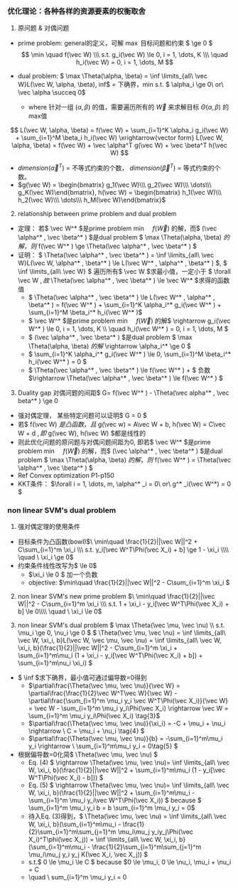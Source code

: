 ### 优化理论：各种各样的资源要素的权衡取舍
1. 原问题 & 对偶问题

- prime problem: general的定义，可解 $\max$ 目标问题和约束 $ \ge 0 $
$$ \min \quad f(\vec W) \\\ s.t. g_i(\vec W) \le 0, i = 1, \dots, K  \\\ \quad h_i(\vec W) = 0, i = 1, \dots, M $$


- dual problem: 
$ \max \Theta(\alpha, \beta) = \inf \limits_{all\ \vec W}L(\vec W, \alpha, \beta), inf$ = 下确界，min
s.t. $ \alpha_i \ge 0\ or\ \vec \alpha \succeq 0$
  - where 针对一组 $(\alpha, \beta)$ 的值，需要遍历所有的 $\vec W$ 来求解目标 $\Theta(\alpha, \beta)$ 的max值

$$ L(\vec W, \alpha, \beta) = f(\vec W) + \sum_{i=1}^K \alpha_i g_i(\vec W) + \sum_{i=1}^M \beta_i h_i(\vec W) \xrightarrow{vector form} L(\vec W, \alpha, \beta) = f(\vec W) + \vec \alpha^T g(\vec W) + \vec \beta^T h(\vec W) $$
  - $dimension(\vec \alpha^T)$ = 不等式约束的个数， $dimension(\vec \beta^T)$ = 等式约束的个数。
  - $g(\vec W) = \begin{bmatrix} g_1(\vec W)\\\ g_2(\vec W)\\\ \dots\\\ g_K(\vec W)\end{bmatrix}, h(\vec W) = \begin{bmatrix} h_1(\vec W)\\\ h_2(\vec W)\\\ \dots\\\ h_M(\vec W)\end{bmatrix}$

2. relationship between prime problem and dual problem
- 定理： 若$ \vec W^* $是prime problem $\min \quad f(\vec W)$ 的解，而$ (\vec \alpha^* , \vec \beta^* ) $是dual problem $ \max \Theta(\alpha, \beta) $的解，则$ f(\vec W^* ) \ge \Theta(\vec \alpha^* , \vec \beta^* ) $
- 证明： $ \Theta(\vec \alpha^* , \vec \beta^* ) = \inf \limits_{all\ \vec W}L(\vec W, \alpha^* , \beta^* ) \le L(\vec W^* , \alpha^* , \beta^* ) $, $ \inf \limits_{all\ \vec W} $ 遍历所有$ \vec W $求最小值，一定小于 $ \forall \vec W $,故$ \Theta(\vec \alpha^* , \vec \beta^* ) \le \vec W^* $求得的函数值 
  -  $ \Theta(\vec \alpha^* , \vec \beta^* ) \le L(\vec W^* , \alpha^* , \beta^* ) =  f(\vec W^* ) + \sum_{i=1}^K \alpha_i^* g_i(\vec W^* ) + \sum_{i=1}^M \beta_i^* h_i(\vec W^* )$
  - $ \vec W^* $是prime problem $\min \quad f(\vec W)$ 的解$ \rightarrow g_i(\vec W^* ) \le 0, i = 1, \dots, K  \\\ \quad h_i(\vec W^* ) = 0, i = 1, \dots, M $
  - $ (\vec \alpha^* , \vec \beta^* ) $是dual problem $ \max \Theta(\alpha, \beta) $的解$ \rightarrow \alpha_i^* \ge 0 $
  - $ \sum_{i=1}^K \alpha_i^* g_i(\vec W^* ) \le 0, \sum_{i=1}^M \beta_i^* h_i(\vec W^* ) = 0 $
  - $ \Theta(\vec \alpha^* , \vec \beta^* ) \le f(\vec W^* ) + $ 负数 $\rightarrow \Theta(\vec \alpha^* , \vec \beta^* ) \le f(\vec W^* ) $
3. Duality gap 对偶问题的间距$ G= f(\vec W^* ) - \Theta(\vec alpha^* , \vec beta^* ) \ge 0
 - 强对偶定理， 某些特定问题可以证明$ G = 0 $
  - 若$ f(\vec W) $是凸函数，且$ g(\vec w) = A\vec W + b, h(\vec W) = C\vec W + d $, 即$ g(\vec W), h(\vec W) $都是线性的
  - 则此优化问题的原问题与对偶问题间距为0, 即若$ \vec W^* $是prime problem $\min \quad f(\vec W)$ 的解，而$ (\vec \alpha^* , \vec \beta^* ) $是dual problem $ \max \Theta(\alpha, \beta) $的解，则$ f(\vec W^* ) = \Theta(\vec \alpha^* , \vec \beta^* ) $ 
  - Ref Convex optimization P1-p150
- KKT条件： $\forall i = 1, \dots, m, \alpha^* _i = 0\ or\ g^* _i(\vec W^*) = 0 $
  
### non linear SVM's dual problem
1. 强对偶定理的使用条件
- 目标条件为凸函数(bowl)$\  \min\quad \frac{1}{2}||\vec W||^2 + C\sum_{i=1}^m \xi_i \\\ 
s.t. y_i[\vec W^T\Phi(\vec X_i) + b] \ge 1 - \xi_i \\\\
\quad \ \xi_i \ge 0$
- 约束条件线性改写为$ \le 0$
  - $\xi_i \le 0 $ 加一个负数 
  - objective: $\min\quad \frac{1}{2}||\vec W||^2 - C\sum_{i=1}^m \xi_i $
2. non linear SVM's new prime problem
$\  \min\quad \frac{1}{2}||\vec W||^2 - C\sum_{i=1}^m \xi_i \\\ 
s.t.  1 + \xi_i - y_i[\vec W^T\Phi(\vec X_i) + b] \le 0\\\\
\quad \ \xi_i \le 0$

3. non linear SVM's dual problem
$ \max \Theta(\vec \mu, \vec \nu) \\\ s.t. \mu_i \ge 0, \nu_i \ge 0 $
$ \Theta(\vec \mu, \vec \nu) = \inf \limits_{all\ \vec W, \xi_i, b}L(\vec W, \vec \mu, \vec \nu) = \inf \limits_{all\ \vec W, \xi_i, b}(\frac{1}{2}||\vec W||^2 - C\sum_{i=1}^m \xi_i + \sum_{i=1}^m\mu_i (1 + \xi_i - y_i[\vec W^T\Phi(\vec X_i) + b]) + \sum_{i=1}^m\nu_i \xi_i) $
- $ \inf $求下确界，最小值可通过偏导数=0得到
  - $\partial\frac{\Theta(\vec \mu, \vec \nu)}{\vec W} = \partial\frac{\frac{1}{2}\vec W^T\vec W}{\vec W} - \partial\frac{\sum_{i=1}^m \mu_i y_i \vec W^T\Phi(\vec X_i)}{\vec W} = \vec W - \sum_{i=1}^m \mu_i y_i\Phi(\vec X_i) \rightarrow \vec W = \sum_{i=1}^m \mu_i y_i\Phi(\vec X_i) \tag{3}$
  - $\partial\frac{\Theta(\vec \mu, \vec \nu)}{\xi_i} = -C + \mu_i + \nu_i \rightarrow \ C = \mu_i + \nu_i \tag{4} $
  - $\partial\frac{\Theta(\vec \mu, \vec \nu)}{b} = -\sum_{i=1}^m\mu_i y_i \rightarrow \ \sum_{i=1}^m\mu_i y_i = 0\tag{5} $
- 根据偏导数=0化简$ \Theta(\vec \mu, \vec \nu) $
  - Eq. (4) $ \rightarrow \Theta(\vec \mu, \vec \nu)= \inf \limits_{all\ \vec W, \xi_i, b}(\frac{1}{2}||\vec W||^2 + \sum_{i=1}^m\mu_i (1 - y_i[\vec W^T\Phi(\vec X_i) - b])) $
  - Eq. (5) $ \rightarrow \Theta(\vec \mu, \vec \nu)= \inf \limits_{all\ \vec W, \xi_i, b}(\frac{1}{2}||\vec W||^2 + \sum_{i=1}^m\mu_i -\sum_{i=1}^m \mu_i y_i\vec W^T\Phi(\vec X_i)) $ because $ \sum_{i=1}^m \mu_i y_i b = b \sum_{i=1}^m \mu_i y_i = 0$
  - 待入Eq. (3)得到，$ \Theta(\vec \mu, \vec \nu) = \inf \limits_{all\ \vec W, \xi_i, b}(\sum_{i=1}^m\mu_i - \frac{1}{2}\sum_{i=1}^m\sum_{j=1}^m \mu_i\mu_j y_iy_j\Phi(\vec X_i)^T\phi(\vec X_j)) = \inf \limits_{all\ \vec W, \xi_i, b}(\sum_{i=1}^m\mu_i - \frac{1}{2}\sum_{i=1}^m\sum_{j=1}^m \mu_i\mu_j y_i y_j K(\vec X_i, \vec X_j)) $ 
  - s.t.$ 0 \le \mu_i \le C $ because $0 \le \mu_i, 0 \le \nu_i, \mu_i + \nu_i = C
  - \quad \ sum_{i=1}^m \mu_i y_i = 0
  
  
